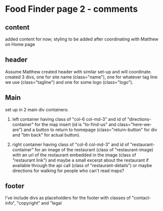 # Food Finder page 2 - comments

## content

added content for now; styling to be added after coordinating with Matthew on Home page

## header

Assume Matthew created header with similar set-up and will coordinate.  created 3 divs, one for site name (class="name"), one for whatever tag line we use (class="tagline") and one for some logo (class="logo").

## Main

set up in 2 main div containers:

1. left container having class of "col-6 col-md-3" and id of "directions-container" for the map insert (id is "to-find-us" and class="here-we-are") and a button to return to homepage (class="return-button" for div and "btn back" for actual button).

2. right container having class of "col-6 col-md-3" and id of "restaurant-container" for an image of the restaurant (class of "restaurant-image) with an url of the restaurant embedded in the image (class of "restaurant link") and maybe a small excerpt about the restaurant if available through the api call (class of "restaurant-details") or maybe directions for walking for people who can't read maps?

## footer

I've include divs as placeholders for the footer with classes of "contact-info", "copyright" and "legal
